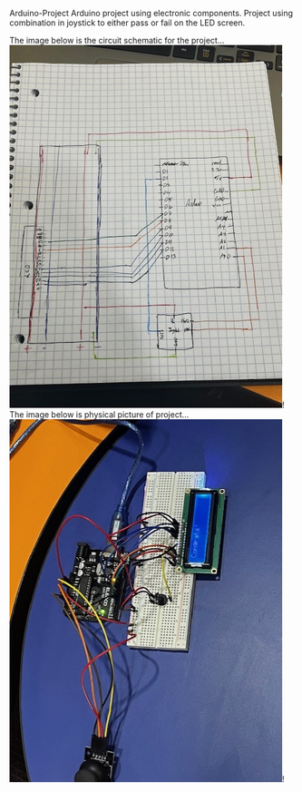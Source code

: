 Arduino-Project
Arduino project using electronic components. Project using combination in joystick to either pass or fail on the LED screen.

The image below is the circuit schematic for the project...
![alt text](https://github.com/mohammadaziz2005/Arduino-Project/blob/main/ARDUINO%20schematic.jpg)!
The image below is physical picture of project...
![alt text](https://github.com/mohammadaziz2005/Arduino-Project/blob/main/ARDUINIO%20PROJ.jpg)!
